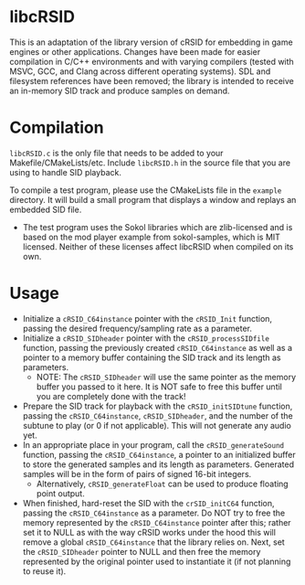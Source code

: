 # libcRSID
This is an adaptation of the library version of cRSID for embedding in game engines or other applications. Changes have been made for easier compilation in C/C++ environments and with varying compilers (tested with MSVC, GCC, and Clang across different operating systems). SDL and filesystem references have been removed; the library is intended to receive an in-memory SID track and produce samples on demand.

# Compilation
`libcRSID.c` is the only file that needs to be added to your Makefile/CMakeLists/etc. Include `libcRSID.h` in the source file that you are using to handle SID playback.

To compile a test program, please use the CMakeLists file in the `example` directory. It will build a small program that displays a window and replays an embedded SID file.
- The test program uses the Sokol libraries which are zlib-licensed and is based on the mod player example from sokol-samples, which is MIT licensed. Neither of these licenses affect libcRSID when compiled on its own.

# Usage
- Initialize a `cRSID_C64instance` pointer with the `cRSID_Init` function, passing the desired frequency/sampling rate as a parameter.
- Initialize a `cRSID_SIDheader` pointer with the `cRSID_processSIDfile` function, passing the previously created `cRSID_C64instance` as well as a pointer to a memory buffer containing the SID track and its length as parameters.
  - NOTE: The `cRSID_SIDheader` will use the same pointer as the memory buffer you passed to it here. It is NOT safe to free this buffer until you are completely done with the track!
- Prepare the SID track for playback with the `cRSID_initSIDtune` function, passing the `cRSID_C64instance`, `cRSID_SIDheader`, and the number of the subtune to play (or 0 if not applicable). This will not generate any audio yet.
- In an appropriate place in your program, call the `cRSID_generateSound` function, passing the `cRSID_C64instance`, a pointer to an initialized buffer to store the generated samples and its length as parameters. Generated samples will be in the form of pairs of signed 16-bit integers.
  - Alternatively, `cRSID_generateFloat` can be used to produce floating point output.
- When finished, hard-reset the SID with the `crSID_initC64` function, passing the `cRSID_C64instance` as a parameter. Do NOT try to free the memory represented by the `cRSID_C64instance` pointer after this; rather set it to NULL as with the way cRSID works under the hood this will remove a global `cRSID_C64instance` that the library relies on. Next, set the `cRSID_SIDheader` pointer to NULL and then free the memory represented by the original pointer used to instantiate it (if not planning to reuse it).
